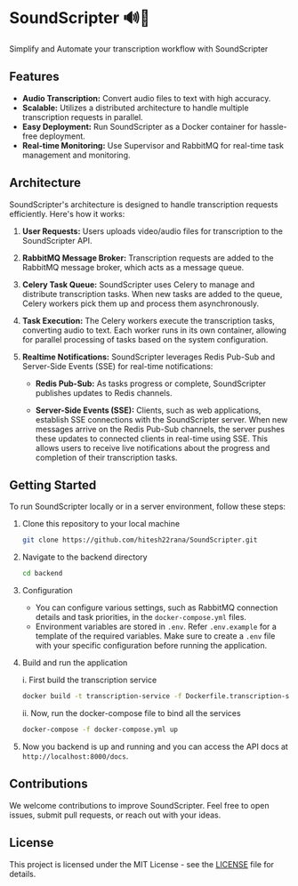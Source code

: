 # SoundScripter 🔊📝

Simplify and Automate your transcription workflow with SoundScripter

## Features

-   **Audio Transcription:** Convert audio files to text with high accuracy.
-   **Scalable:** Utilizes a distributed architecture to handle multiple transcription requests in parallel.
-   **Easy Deployment:** Run SoundScripter as a Docker container for hassle-free deployment.
-   **Real-time Monitoring:** Use Supervisor and RabbitMQ for real-time task management and monitoring.

## Architecture

SoundScripter's architecture is designed to handle transcription requests efficiently. Here's how it works:

1. **User Requests:** Users uploads video/audio files for transcription to the SoundScripter API.

2. **RabbitMQ Message Broker:** Transcription requests are added to the RabbitMQ message broker, which acts as a message queue.

3. **Celery Task Queue:** SoundScripter uses Celery to manage and distribute transcription tasks. When new tasks are added to the queue, Celery workers pick them up and process them asynchronously.

4. **Task Execution:** The Celery workers execute the transcription tasks, converting audio to text. Each worker runs in its own container, allowing for parallel processing of tasks based on the system configuration.

5. **Realtime Notifications:** SoundScripter leverages Redis Pub-Sub and Server-Side Events (SSE) for real-time notifications:

    - **Redis Pub-Sub:** As tasks progress or complete, SoundScripter publishes updates to Redis channels.

    - **Server-Side Events (SSE):** Clients, such as web applications, establish SSE connections with the SoundScripter server. When new messages arrive on the Redis Pub-Sub channels, the server pushes these updates to connected clients in real-time using SSE. This allows users to receive live notifications about the progress and completion of their transcription tasks.

## Getting Started

To run SoundScripter locally or in a server environment, follow these steps:

1. Clone this repository to your local machine

    ```bash
    git clone https://github.com/hitesh22rana/SoundScripter.git
    ```

2. Navigate to the backend directory

    ```bash
    cd backend
    ```

3. Configuration

    - You can configure various settings, such as RabbitMQ connection details and task priorities, in the `docker-compose.yml` files.
    - Environment variables are stored in `.env`. Refer `.env.example` for a template of the required variables. Make sure to create a `.env` file with your specific configuration before running the application.

4. Build and run the application

    i. First build the transcription service

    ```bash
    docker build -t transcription-service -f Dockerfile.transcription-service
    ```

    ii. Now, run the docker-compose file to bind all the services

    ```bash
    docker-compose -f docker-compose.yml up
    ```

5. Now you backend is up and running and you can access the API docs at `http://localhost:8000/docs`.

## Contributions

We welcome contributions to improve SoundScripter. Feel free to open issues, submit pull requests, or reach out with your ideas.

## License

This project is licensed under the MIT License - see the [LICENSE](LICENSE) file for details.
